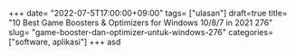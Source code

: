 +++
date= "2022-07-5T17:00:00+09:00"
tags= ["ulasan"]
draft=true
title= "10 Best Game Boosters & Optimizers for Windows 10/8/7 in 2021        276"
slug= "game-booster-dan-optimizer-untuk-windows-276"
categories= ["software, aplikasi"]
+++
asd
